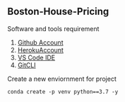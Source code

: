 ## Boston-House-Pricing

Software and tools requirement

1. [Github Account](https://github.com/)
2. [HerokuAccount](https://www.heroku.com/)
2. [VS Code IDE](https://code.visualstudio.com/)
4. [GitCLI](https://git-scm.com/)

Create a new enviornment for project 

```
conda create -p venv python==3.7 -y
```


